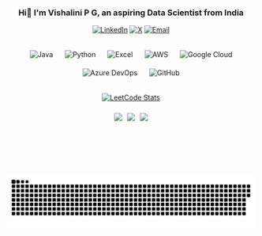 <h3 align="center"> Hi👋 I'm Vishalini P G, an aspiring Data Scientist from India</h3>

<div align="center">
  <a href="https://linkedin.com/in/vishalinipg" target="_blank"><img src="https://img.icons8.com/fluency/30/linkedin.png" alt="LinkedIn" /></a>
  <a href="https://x.com/vishalinipg" target="_blank"><img src="https://img.icons8.com/fluency/30/twitterx--v1.png" alt="X" /></a>
  <a href="mailto:vishalinipg@gmail.com"><img src="https://img.icons8.com/fluency/30/gmail.png" alt="Email" /></a>
</div>

###

<div align="center">
  <img src="https://img.icons8.com/fluency/40/java-coffee-cup-logo.png" style="margin: 10px;" alt="Java" />
  <img src="https://img.icons8.com/fluency/40/python.png" style="margin: 10px;" alt="Python" />
  <img src="https://img.icons8.com/fluency/40/microsoft-excel-2019.png" style="margin: 10px;" alt="Excel" />
  <img src="https://img.icons8.com/color/40/amazon-web-services.png" style="margin: 10px;" alt="AWS" />
  <img src="https://img.icons8.com/fluency/40/google-cloud.png" style="margin: 10px;" alt="Google Cloud" />
  <img src="https://img.icons8.com/external-tal-revivo-shadow-tal-revivo/40/external-development-experience-through-the-native-integrations-of-azure-with-visual-studio-logo-shadow-tal-revivo.png" style="margin: 10px;" alt="Azure DevOps" />
  <img src="https://img.icons8.com/fluency/40/github.png" style="margin: 10px;" alt="GitHub" />
</div>

###

<div align="center" style="display: flex; justify-content: center; align-items: center; gap: 10px;">
 <a href="https://leetcode.com/vishalinipg" target="_blank"><img src="https://leetcard.jacoblin.cool/vishalinipg?theme=dark&font=Roboto%20Flex" alt="LeetCode Stats" height="130" /></a>
</div>

###

<div align="center" style="display: flex; justify-content: center; gap: 10px;">
  <img src="https://github-readme-stats.vercel.app/api?username=vishalinipg&theme=dark&hide_border=false&include_all_commits=false&count_private=false" height="125"/>
  <img src="https://nirzak-streak-stats.vercel.app/?user=vishalinipg&theme=dark&hide_border=false" height="125"/>
  <img src="https://github-readme-stats.vercel.app/api/top-langs/?username=vishalinipg&theme=dark&hide_border=false&include_all_commits=false&count_private=false&layout=compact" height="125"/>
</div>

<div align="center">
<picture>
  <source media="(prefers-color-scheme: dark)" srcset="https://raw.githubusercontent.com/vishalinipg/vishalinipg/output/github-snake-dark.svg" />
  <source media="(prefers-color-scheme: light)" srcset="https://raw.githubusercontent.com/vishalinipg/vishalinipg/output/github-snake.svg" />
  <img alt="github-snake" src="https://raw.githubusercontent.com/vishalinipg/vishalinipg/output/github-snake.svg" />
</picture>
</div>
